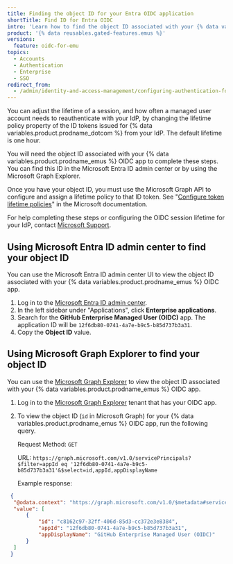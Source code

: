 ```yaml
---
title: Finding the object ID for your Entra OIDC application
shortTitle: Find ID for Entra OIDC
intro: 'Learn how to find the object ID associated with your {% data variables.product.prodname_emus %} OIDC app.'
product: '{% data reusables.gated-features.emus %}'
versions:
  feature: oidc-for-emu
topics:
  - Accounts
  - Authentication
  - Enterprise
  - SSO
redirect_from:
  - /admin/identity-and-access-management/configuring-authentication-for-enterprise-managed-users/finding-the-object-id-for-your-entra-oidc-application
---
```


You can adjust the lifetime of a session, and how often a managed user account needs to reauthenticate with your IdP, by changing the lifetime policy property of the ID tokens issued for {% data variables.product.prodname_dotcom %} from your IdP. The default lifetime is one hour.  

You will need the object ID associated with your {% data variables.product.prodname_emus %} OIDC app to complete these steps. You can find this ID in the Microsoft Entra ID admin center or by using the Microsoft Graph Explorer.

Once you have your object ID, you must use the Microsoft Graph API to configure and assign a lifetime policy to that ID token. See "[Configure token lifetime policies](https://learn.microsoft.com/en-us/entra/identity-platform/configure-token-lifetimes#create-a-policy-and-assign-it-to-a-service-principal)" in the Microsoft documentation.

For help completing these steps or configuring the OIDC session lifetime for your IdP, contact [Microsoft Support](https://support.microsoft.com/).

## Using Microsoft Entra ID admin center to find your object ID

You can use the Microsoft Entra ID admin center UI to view the object ID associated with your {% data variables.product.prodname_emus %} OIDC app.

1. Log in to the [Microsoft Entra ID admin center](https://entra.microsoft.com/).
1. In the left sidebar under "Applications", click **Enterprise applications**.
1. Search for the **GitHub Enterprise Managed User (OIDC)** app. The application ID will be `12f6db80-0741-4a7e-b9c5-b85d737b3a31`.
1. Copy the **Object ID** value.

## Using Microsoft Graph Explorer to find your object ID

You can use the [Microsoft Graph Explorer](https://developer.microsoft.com/en-us/graph/graph-explorer) to view the object ID associated with your {% data variables.product.prodname_emus %} OIDC app.

1. Log in to the [Microsoft Graph Explorer](https://developer.microsoft.com/en-us/graph/graph-explorer) tenant that has your OIDC app.
1. To view the object ID (`id` in Microsoft Graph) for your {% data variables.product.prodname_emus %} OIDC app, run the following query.

   Request Method: `GET`
  
   URL:
   `https://graph.microsoft.com/v1.0/servicePrincipals?$filter=appId eq '12f6db80-0741-4a7e-b9c5-b85d737b3a31'&$select=id,appId,appDisplayName`

   Example response:

  ```json
   {
    "@odata.context": "https://graph.microsoft.com/v1.0/$metadata#servicePrincipals(id,appId,appDisplayName)",
    "value": [
        {
            "id": "c8162c97-32ff-406d-85d3-cc372e3e8384",
            "appId": "12f6db80-0741-4a7e-b9c5-b85d737b3a31",
            "appDisplayName": "GitHub Enterprise Managed User (OIDC)"
        }
    ]
   }
  ```
